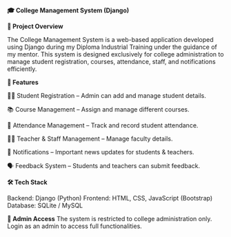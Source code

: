 **🎓 College Management System (Django)**

**📌 Project Overview**

The College Management System is a web-based application developed using Django during my Diploma Industrial Training under the guidance of my mentor. This system is designed exclusively for college administration to manage student registration, courses, attendance, staff, and notifications efficiently.

**🚀 Features**

👩‍🎓 Student Registration – Admin can add and manage student details.

📚 Course Management – Assign and manage different courses.

📝 Attendance Management – Track and record student attendance.

👨‍🏫 Teacher & Staff Management – Manage faculty details.

🔔 Notifications – Important news updates for students & teachers.

🗣 Feedback System – Students and teachers can submit feedback.

**🛠 Tech Stack**

Backend: Django (Python)
Frontend: HTML, CSS, JavaScript (Bootstrap)
Database: SQLite / MySQL

**🔐 Admin Access**
The system is restricted to college administration only.
Login as an admin to access full functionalities.
